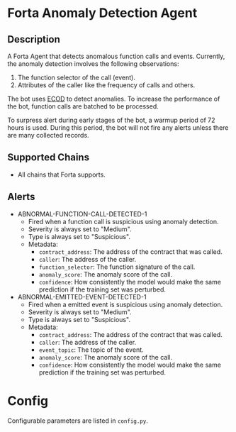 # Forta Anomaly Detection Agent

## Description

A Forta Agent that detects anomalous function calls and events. Currently, the anomaly detection involves the following observations:

1. The function selector of the call (event).
2. Attributes of the caller like the frequency of calls and others.

The bot uses [ECOD](https://arxiv.org/abs/2201.00382) to detect anomalies. To increase the performance of the bot, function calls are batched to be processed.

To surpress alert during early stages of the bot, a warmup period of 72 hours is used. During this period, the bot will not fire any alerts unless there are many collected records.

## Supported Chains

- All chains that Forta supports.

## Alerts

- ABNORMAL-FUNCTION-CALL-DETECTED-1
  - Fired when a function call is suspicious using anomaly detection.
  - Severity is always set to "Medium".
  - Type is always set to "Suspicious".
  - Metadata:
    - `contract_address`: The address of the contract that was called.
    - `caller`: The address of the caller.
    - `function_selector`: The function signature of the call.
    - `anomaly_score`: The anomaly score of the call.
    - `confidence`: How consistently the model would make the same prediction if the training set was perturbed.
- ABNORMAL-EMITTED-EVENT-DETECTED-1
  - Fired when a emitted event is suspicious using anomaly detection.
  - Severity is always set to "Medium".
  - Type is always set to "Suspicious".
  - Metadata:
    - `contract_address`: The address of the contract that was called.
    - `caller`: The address of the caller.
    - `event_topic`: The topic of the event.
    - `anomaly_score`: The anomaly score of the call.
    - `confidence`: How consistently the model would make the same prediction if the training set was perturbed.

# Config

Configurable parameters are listed in `config.py`.
